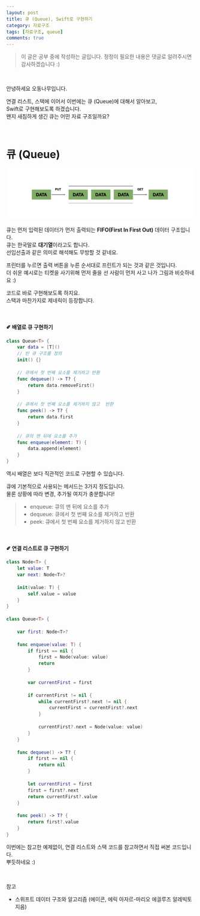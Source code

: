 ```yaml
---
layout: post
title: 큐 (Queue), Swift로 구현하기
category: 자료구조
tags: [자료구조, queue]
comments: true
---
```


>이 글은 공부 중에 작성하는 글입니다.
정정이 필요한 내용은 댓글로 알려주시면 감사하겠습니다 :)

<br>

안녕하세요 오동나무입니다.  <br>

연결 리스트, 스택에 이어서 이번에는 큐 (Queue)에 대해서 알아보고,    
Swift로 구현해보도록 하겠습니다.   <br>
왠지 새침하게 생긴 큐는 어떤 자료 구조일까요?

<br>


# 큐 (Queue)    <br>

![queue](/assets/post-img/자료구조/queue.jpg)

큐는 먼저 입력된 데이터가 먼저 출력되는 **FIFO(First In First Out)** 데이터 구조입니다.         
큐는 한국말로 **대기열**이라고도 합니다.   
선입선출과 같은 의미로 해석해도 무방할 것 같네요.   <br>

프린터를 누르면 출력 버튼을 누른 순서대로 프린트가 되는 것과 같은 것입니다.    
더 쉬운 예시로는 티켓을 사기위해 먼저 줄을 선 사람이 먼저 사고 나가 그림과 비슷하네요 :) <br>

코드로 바로 구현해보도록 하지요.   
스택과 마찬가지로 제네릭이 등장합니다.

<br>

#### ✐ 배열로 큐 구현하기 <br>
```swift
class Queue<T> {
    var data = [T]()
    // 빈 큐 구조를 정의
    init() {}

    // 큐에서 첫 번째 요소를 제거하고 반환
    func dequeue() -> T? {
        return data.removeFirst()
    }

    // 큐에서 첫 번째 요소를 제거하지 않고  반환
    func peek() -> T? {
        return data.first
    }

    // 큐의 맨 뒤에 요소를 추가
    func enqueue(element: T) {
        data.append(element)
    }
}
```   

역시 배열은 보다 직관적인 코드로 구현할 수 있습니다.  <br>

큐에 기본적으로 사용되는 메서드는 3가지 정도입니다.   
물론 상황에 따라 변경, 추가될 여지가 충분합니다!
>- enqueue: 큐의 맨 뒤에 요소를 추가
>- dequeue: 큐에서 첫 번째 요소를 제거하고 반환
>- peek: 큐에서 첫 번째 요소를 제거하지 않고  반환

<br>

#### ✐ 연결 리스트로 큐 구현하기 <br>

```swift
class Node<T> {
    let value: T
    var next: Node<T>?

    init(value: T) {
        self.value = value
    }
}

class Queue<T> {

    var first: Node<T>?

    func enqueue(value: T) {
        if first == nil {
            first = Node(value: value)
            return
        }

        var currentFirst = first

        if currentFirst != nil {
            while currentFirst?.next != nil {
                currentFirst = currentFirst?.next
            }

            currentFirst?.next = Node(value: value)
        }
    }

    func dequeue() -> T? {
        if first == nil {
            return nil
        }

        let currentFirst = first
        first = first?.next
        return currentFirst?.value
    }

    func peek() -> T? {
        return first?.value
    }
}
```   

이번에는 참고한 예제없이, 연결 리스트와 스택 코드를 참고하면서 직접 써본 코드입니다.    
뿌듯하네요 :)

<br>

참고
- 스위프트 데이터 구조와 알고리즘 (에이콘, 에릭 아자르-마리오 에긜루즈 알레빅토 지음)

<br>
